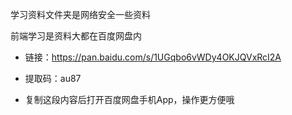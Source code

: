 学习资料文件夹是网络安全一些资料

前端学习是资料大都在百度网盘内

* 链接：https://pan.baidu.com/s/1UGqbo6vWDy4OKJQVxRcI2A 

* 提取码：au87 

* 复制这段内容后打开百度网盘手机App，操作更方便哦
